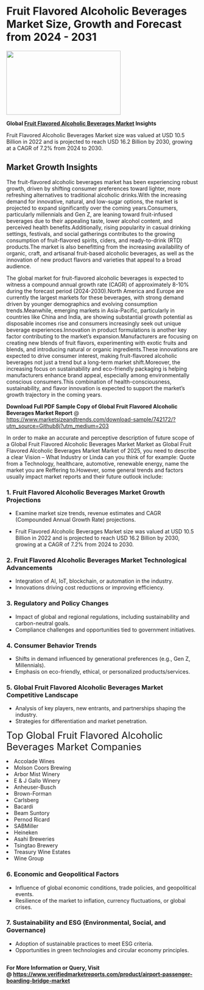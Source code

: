 <H1>Fruit Flavored Alcoholic Beverages Market Size, Growth and Forecast from 2024 - 2031</H1><img class="aligncenter size-medium wp-image-584254" src="https://thirdeyenews.in/wp-content/uploads/2024/09/Global-Market-Research-300x168.jpeg" alt="" width="300" height="168" /><p><strong>Global&nbsp;<a href="https://www.marketsizeandtrends.com/download-sample/742172/?utm_source=Github8j?utm_medium=203">Fruit Flavored Alcoholic Beverages Market</a> Insights</strong></p><p>Fruit Flavored Alcoholic Beverages Market size was valued at USD 10.5 Billion in 2022 and is projected to reach USD 16.2 Billion by 2030, growing at a CAGR of 7.2% from 2024 to 2030.</p><p><h2>Market Growth Insights</h2> <p>The fruit-flavored alcoholic beverages market has been experiencing robust growth, driven by shifting consumer preferences toward lighter, more refreshing alternatives to traditional alcoholic drinks.With the increasing demand for innovative, natural, and low-sugar options, the market is projected to expand significantly over the coming years.Consumers, particularly millennials and Gen Z, are leaning toward fruit-infused beverages due to their appealing taste, lower alcohol content, and perceived health benefits.Additionally, rising popularity in casual drinking settings, festivals, and social gatherings contributes to the growing consumption of fruit-flavored spirits, ciders, and ready-to-drink (RTD) products.The market is also benefitting from the increasing availability of organic, craft, and artisanal fruit-based alcoholic beverages, as well as the innovation of new product flavors and varieties that appeal to a broad audience.</p> <p>The global market for fruit-flavored alcoholic beverages is expected to witness a compound annual growth rate (CAGR) of approximately 8-10% during the forecast period (2024-2030).North America and Europe are currently the largest markets for these beverages, with strong demand driven by younger demographics and evolving consumption trends.Meanwhile, emerging markets in Asia-Pacific, particularly in countries like China and India, are showing substantial growth potential as disposable incomes rise and consumers increasingly seek out unique beverage experiences.Innovation in product formulations is another key factor contributing to the market’s expansion.Manufacturers are focusing on creating new blends of fruit flavors, experimenting with exotic fruits and blends, and introducing natural or organic ingredients.These innovations are expected to drive consumer interest, making fruit-flavored alcoholic beverages not just a trend but a long-term market shift.Moreover, the increasing focus on sustainability and eco-friendly packaging is helping manufacturers enhance brand appeal, especially among environmentally conscious consumers.This combination of health-consciousness, sustainability, and flavor innovation is expected to support the market’s growth trajectory in the coming years.<p><span class=""><strong>Download Full PDF Sample Copy of Global Fruit Flavored Alcoholic Beverages Market Report</strong> @ <a href="https://www.marketsizeandtrends.com/download-sample/742172/?utm_source=Github8j?utm_medium=203" target="_blank">https://www.marketsizeandtrends.com/download-sample/742172/?utm_source=Github8j?utm_medium=203</a></span></p><p>In order to make an accurate and perceptive description of future scope of a Global&nbsp;Fruit Flavored Alcoholic Beverages Market Market as Global&nbsp;Fruit Flavored Alcoholic Beverages Market Market of 2025, you need to describe a clear Vision &ndash; What Industry or Linda can you think of for example: Quote from a Technology, healthcare, automotive, renewable energy, name the market you are Reffering to.However, some general trends and factors usually impact market reports and their future outlook include:</p><h3>1.&nbsp;<strong>Fruit Flavored Alcoholic Beverages Market Growth Projections</strong></h3><ul><li>Examine market size trends, revenue estimates and CAGR (Compounded Annual Growth Rate) projections.</li><li><p>Fruit Flavored Alcoholic Beverages Market size was valued at USD 10.5 Billion in 2022 and is projected to reach USD 16.2 Billion by 2030, growing at a CAGR of 7.2% from 2024 to 2030.</p></li></ul><h3>2.&nbsp;<strong>Fruit Flavored Alcoholic Beverages Market Technological Advancements</strong></h3><ul><li>Integration of AI, IoT, blockchain, or automation in the industry.</li><li>Innovations driving cost reductions or improving efficiency.</li></ul><h3>3.&nbsp;<strong>Regulatory and Policy Changes</strong></h3><ul><li>Impact of global and regional regulations, including sustainability and carbon-neutral goals.</li><li>Compliance challenges and opportunities tied to government initiatives.</li></ul><h3>4.&nbsp;<strong>Consumer Behavior Trends</strong></h3><ul><li>Shifts in demand influenced by generational preferences (e.g., Gen Z, Millennials).</li><li>Emphasis on eco-friendly, ethical, or personalized products/services.</li></ul><h3>5.&nbsp;<strong>Global Fruit Flavored Alcoholic Beverages Market Competitive Landscape</strong></h3><ul><li>Analysis of key players, new entrants, and partnerships shaping the industry.</li><li>Strategies for differentiation and market penetration.</li></ul><p data-pm-slice="1 1 []"><span style="color: inherit; font-family: inherit; font-size: 25px;">Top Global Fruit Flavored Alcoholic Beverages Market Companies</span></p><div class="" data-test-id=""><p><li>Accolade Wines</li><li> Molson Coors Brewing</li><li> Arbor Mist Winery</li><li> E & J Gallo Winery</li><li> Anheuser-Busch</li><li> Brown-Forman</li><li> Carlsberg</li><li> Bacardi</li><li> Beam Suntory</li><li> Pernod Ricard</li><li> SABMiller</li><li> Heineken</li><li> Asahi Breweries</li><li> Tsingtao Brewery</li><li> Treasury Wine Estates</li><li> Wine Group</li></p></div><h3>6.&nbsp;<strong>Economic and Geopolitical Factors</strong></h3><ul><li>Influence of global economic conditions, trade policies, and geopolitical events.</li><li>Resilience of the market to inflation, currency fluctuations, or global crises.</li></ul><h3>7.&nbsp;<strong>Sustainability and ESG (Environmental, Social, and Governance)</strong></h3><ul><li>Adoption of sustainable practices to meet ESG criteria.</li><li>Opportunities in green technologies and circular economy principles.</li></ul><h2><strong style="font-size: 14px;">For More Information or Query, Visit @&nbsp;</strong><a style="background-color: #ffffff; font-size: 14px;" href="https://www.marketsizeandtrends.com/report/fruit-flavored-alcoholic-beverages-market/" target="_blank">https://www.verifiedmarketreports.com/product/airport-passenger-boarding-bridge-market</a></h2>